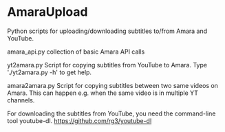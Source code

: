 # AmaraUpload
Python scripts for uploading/downloading subtitles to/from Amara and YouTube.

amara_api.py    collection of basic Amara API calls


yt2amara.py     Script for copying subtitles from YouTube to Amara.
		Type './yt2amara.py -h' to get help.

amara2amara.py     Script for copying subtitles between two same videos on Amara.
		   This can happen e.g. when the same video is in multiple YT channels.

For downloading the subtitles from YouTube, you need the command-line tool youtube-dl.
https://github.com/rg3/youtube-dl

